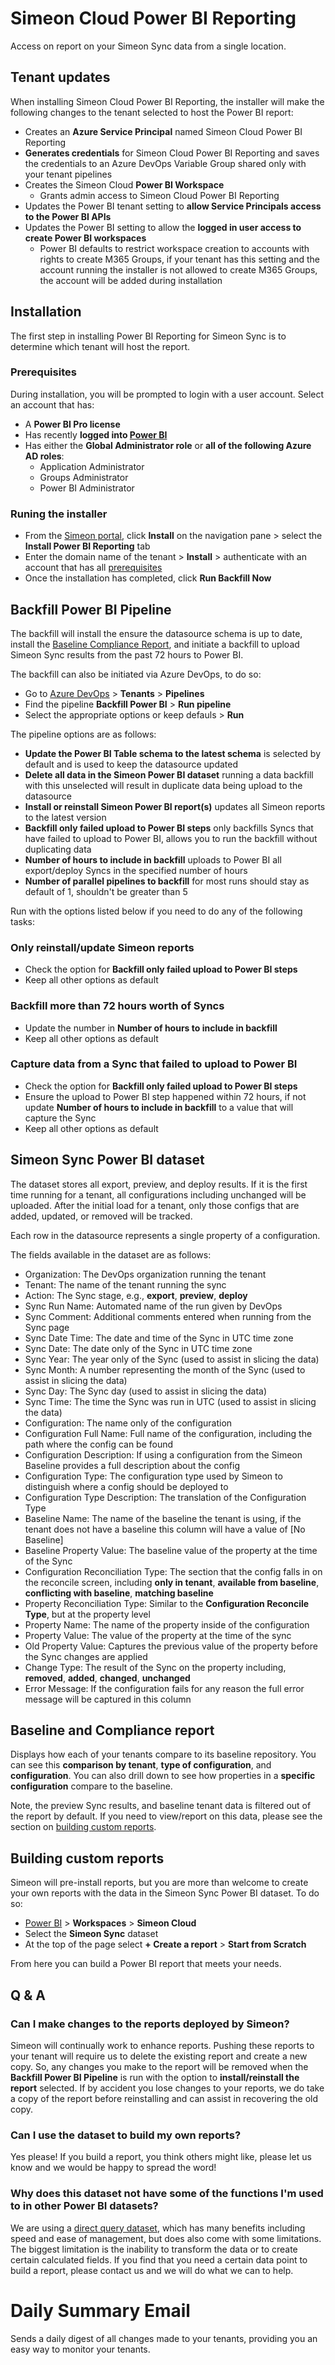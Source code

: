 # Simeon Cloud Power BI Reporting
Access on report on your Simeon Sync data from a single location.

## Tenant updates
When installing Simeon Cloud Power BI Reporting, the installer will make the following changes to the tenant selected to host the Power BI report:
- Creates an **Azure Service Principal** named Simeon Cloud Power BI Reporting
- **Generates credentials** for Simeon Cloud Power BI Reporting and saves the credentials to an Azure DevOps Variable Group shared only with your tenant pipelines
- Creates the Simeon Cloud **Power BI Workspace**
    - Grants admin access to Simeon Cloud Power BI Reporting
- Updates the Power BI tenant setting to **allow Service Principals access to the Power BI APIs**
- Updates the Power BI setting to allow the **logged in user access to create Power BI workspaces**
    - Power BI defaults to restrict workspace creation to accounts with rights to create M365 Groups, if your tenant has this setting and the account running the installer is not allowed to create M365 Groups, the account will be added during installation

## Installation
The first step in installing Power BI Reporting for Simeon Sync is to determine which tenant will host the report.

### Prerequisites
During installation, you will be prompted to login with a user account. Select an account that has:
- A **Power BI Pro license**
- Has recently **logged into [Power BI](https://app.powerbi.com)**
- Has either the **Global Administrator role** or **all of the following Azure AD roles**:
    - Application Administrator
    - Groups Administrator
    - Power BI Administrator

### Runing the installer
- From the [Simeon portal](https://app.simeoncloud.com/), click **Install** on the navigation pane > select the **Install Power BI Reporting** tab
- Enter the domain name of the tenant > **Install** > authenticate with an account that has all [prerequisites](#prerequisites)
- Once the installation has completed, click **Run Backfill Now**

## Backfill Power BI Pipeline
The backfill will install the ensure the datasource schema is up to date, install the [Baseline Compliance Report](#baseline-compliance-report), and initiate a backfill to upload Simeon Sync results from the past 72 hours to Power BI.

The backfill can also be initiated via Azure DevOps, to do so:
- Go to [Azure DevOps](https://dev.azure.com) > **Tenants** > **Pipelines**
- Find the pipeline **Backfill Power BI** > **Run pipeline**
- Select the appropriate options or keep defauls > **Run**

The pipeline options are as follows:
- **Update the Power BI Table schema to the latest schema** is selected by default and is used to keep the datasource updated
- **Delete all data in the Simeon Power BI dataset** running a data backfill with this unselected will result in duplicate data being upload to the datasource
- **Install or reinstall Simeon Power BI report(s)** updates all Simeon reports to the latest version
- **Backfill only failed upload to Power BI steps** only backfills Syncs that have failed to upload to Power BI, allows you to run the backfill without duplicating data
- **Number of hours to include in backfill** uploads to Power BI all export/deploy Syncs in the specified number of hours
- **Number of parallel pipelines to backfill** for most runs should stay as default of 1, shouldn't be greater than 5

Run with the options listed below if you need to do any of the following tasks:
### Only reinstall/update Simeon reports
- Check the option for **Backfill only failed upload to Power BI steps**
- Keep all other options as default

### Backfill more than 72 hours worth of Syncs
- Update the number in **Number of hours to include in backfill**
- Keep all other options as default

### Capture data from a Sync that failed to upload to Power BI
- Check the option for **Backfill only failed upload to Power BI steps**
- Ensure the upload to Power BI step happened within 72 hours, if not update **Number of hours to include in backfill** to a value that will capture the Sync
- Keep all other options as default


## Simeon Sync Power BI dataset
The dataset stores all export, preview, and deploy results. If it is the first time running for a tenant, all configurations including unchanged will be uploaded. After the initial load for a tenant, only those configs that are added, updated, or removed will be tracked.

Each row in the datasource represents a single property of a configuration.

The fields available in the dataset are as follows:
- Organization: The DevOps organization running the tenant
- Tenant: The name of the tenant running the sync
- Action: The Sync stage, e.g., **export**, **preview**, **deploy**
- Sync Run Name: Automated name of the run given by DevOps
- Sync Comment: Additional comments entered when running from the Sync page
- Sync Date Time: The date and time of the Sync in UTC time zone
- Sync Date: The date only of the Sync in UTC time zone
- Sync Year: The year only of the Sync (used to assist in slicing the data)
- Sync Month: A number representing the month of the Sync (used to assist in slicing the data)
- Sync Day: The Sync day (used to assist in slicing the data)
- Sync Time: The time the Sync was run in UTC (used to assist in slicing the data)
- Configuration: The name only of the configuration
- Configuration Full Name: Full name of the configuration, including the path where the config can be found
- Configuration Description: If using a configuration from the Simeon Baseline provides a full description about the config
- Configuration Type: The configuration type used by Simeon to distinguish where a config should be deployed to
- Configuration Type Description: The translation of the Configuration Type
- Baseline Name: The name of the baseline the tenant is using, if the tenant does not have a baseline this column will have a value of [No Baseline]
- Baseline Property Value: The baseline value of the property at the time of the Sync
- Configuration Reconciliation Type: The section that the config falls in on the reconcile screen, including **only in tenant**, **available from baseline**, **conflicting with baseline**, **matching baseline**
- Property Reconciliation Type: Similar to the **Configuration Reconcile Type**, but at the property level
- Property Name: The name of the property inside of the configuration
- Property Value: The value of the property at the time of the sync
- Old Property Value: Captures the previous value of the property before the Sync changes are applied
- Change Type: The result of the Sync on the property including, **removed**, **added**, **changed**, **unchanged**
- Error Message: If the configuration fails for any reason the full error message will be captured in this column

## Baseline and Compliance report
Displays how each of your tenants compare to its baseline repository. You can see this **comparison by tenant**, **type of configuration**, and **configuration**. You can also drill down to see how properties in a **specific configuration** compare to the baseline.

Note, the preview Sync results, and baseline tenant data is filtered out of the report by default. If you need to view/report on this data, please see the section on [building custom reports](#building-custom-reports).

## Building custom reports
Simeon will pre-install reports, but you are more than welcome to create your own reports with the data in the Simeon Sync Power BI dataset. To do so:
- [Power BI](https://app.powerbi.com) > **Workspaces** > **Simeon Cloud**
- Select the **Simeon Sync** dataset
- At the top of the page select **+ Create a report** > **Start from Scratch**

From here you can build a Power BI report that meets your needs.

## Q & A
### Can I make changes to the reports deployed by Simeon?
Simeon will continually work to enhance reports. Pushing these reports to your tenant will require us to delete the existing report and create a new copy. So, any changes you make to the report will be removed when the **Backfill Power BI Pipeline** is run with the option to **install/reinstall the report** selected. If by accident you lose changes to your reports, we do take a copy of the report before reinstalling and can assist in recovering the old copy.

### Can I use the dataset to build my own reports?
Yes please! If you build a report, you think others might like, please let us know and we would be happy to spread the word!

### Why does this dataset not have some of the functions I'm used to in other Power BI datasets?
We are using a [direct query dataset](https://docs.microsoft.com/en-us/power-bi/connect-data/desktop-use-directquery#benefits-of-using-directquery), which has many benefits including speed and ease of management, but does also come with some limitations. The biggest limitation is the inability to transform the data or to create certain calculated fields. If you find that you need a certain data point to build a report, please contact us and we will do what we can to help.

# Daily Summary Email
Sends a daily digest of all changes made to your tenants, providing you an easy way to monitor your tenants.